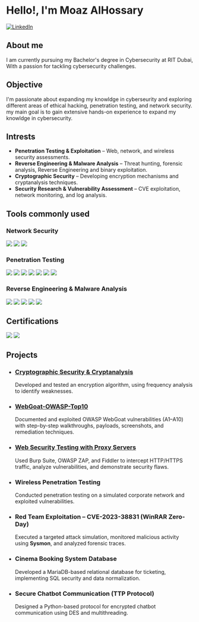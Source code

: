 # Hello!, I'm Moaz AlHossary

[![LinkedIn](https://img.shields.io/badge/LinkedIn-0072b1?style=for-the-badge&logo=linkedin&logoColor=white)](https://www.linkedin.com/in/moaz-alhossary-23a6902b3/)

## About me
I am currently pursuing my Bachelor's degree in Cybersecurity at RIT Dubai, With a passion for tackling cybersecurity challenges.


## Objective
I'm passionate about expanding my knowldge in cyberseurity and exploring different areas of ethical hacking, penetration testing, and network security. my main goal is to gain extensive hands-on experience to expand my knowldge in cybersecurity.


## Intrests 
- **Penetration Testing & Exploitation** – Web, network, and wireless security assessments.  
- **Reverse Engineering & Malware Analysis** – Threat hunting, forensic analysis, Reverse Engineering and binary exploitation.  
- **Cryptographic Security** – Developing encryption mechanisms and cryptanalysis techniques.  
- **Security Research & Vulnerability Assessment** – CVE exploitation, network monitoring, and log analysis.  


## Tools commonly used 

### Network Security  
<div>
    <img src="https://img.shields.io/badge/-Snort-FF0000?style=for-the-badge&logo=Snort&logoColor=white" />
    <img src="https://img.shields.io/badge/-Nmap-005571?style=for-the-badge&logo=Nmap&logoColor=white" />
    <img src="https://img.shields.io/badge/-Netcat-000000?style=for-the-badge&logo=GNU-Bash&logoColor=white" />
</div>

### Penetration Testing  
<div>
    <img src="https://img.shields.io/badge/-Metasploit-005571?style=for-the-badge&logo=Metasploit&logoColor=white" />
    <img src="https://img.shields.io/badge/-Burp_Suite-FF6C37?style=for-the-badge&logo=BurpSuite&logoColor=white" />
    <img src="https://img.shields.io/badge/-Nmap-005571?style=for-the-badge&logo=Nmap&logoColor=white" />
    <img src="https://img.shields.io/badge/-Gobuster-000000?style=for-the-badge&logoColor=white" />
    <img src="https://img.shields.io/badge/-ffuf-008000?style=for-the-badge&logoColor=white" />
    <img src="https://img.shields.io/badge/-OWASP_ZAP-000000?style=for-the-badge&logo=OWASP&logoColor=white" />
    <img src="https://img.shields.io/badge/-Fiddler-FFCC00?style=for-the-badge&logo=Progress&logoColor=black" />
</div>

### Reverse Engineering & Malware Analysis  
<div>
    <img src="https://img.shields.io/badge/-IDA_Pro-004080?style=for-the-badge&logo=Hex-Rays&logoColor=white" />
    <img src="https://img.shields.io/badge/-x64dbg-000000?style=for-the-badge&logo=WindowsTerminal&logoColor=white" />
    <img src="https://img.shields.io/badge/-Cuckoo_Sandbox-800000?style=for-the-badge&logo=OpenBugBounty&logoColor=white" />
    <img src="https://img.shields.io/badge/-FireEye_FLARE_VM-FF0000?style=for-the-badge&logo=FireEye&logoColor=white" />
    <img src="https://img.shields.io/badge/-Process_Monitor_(ProcMon)-0078D4?style=for-the-badge&logo=Microsoft&logoColor=white" />
</div>



## Certifications  
<div>
    <img src="https://img.shields.io/badge/-Jr_Penetration_Tester_Certificate-1A1A1A?style=for-the-badge&logo=TryHackMe&logoColor=red" />
    <img src="https://img.shields.io/badge/-Web_Fundamentals_Certificate-1A1A1A?style=for-the-badge&logo=TryHackMe&logoColor=red" />
</div>



## Projects  

- ###  [**Cryptographic Security & Cryptanalysis**  ](https://github.com/MoazAlHossary/Cryptographic-Encryption-Cryptanalysis-Project)
    Developed and tested an encryption algorithm, using frequency analysis to identify weaknesses.  

- ### [**WebGoat-OWASP-Top10**](https://github.com/MoazAlHossary/webgoat-owasp-top10)
    Documented and exploited OWASP WebGoat vulnerabilities (A1–A10) with step-by-step walkthroughs, payloads, screenshots, and remediation techniques.
        
- ### [Web Security Testing with Proxy Servers  ](https://github.com/MoazAlHossary/web-security-proxy-lab)
    Used Burp Suite, OWASP ZAP, and Fiddler to intercept HTTP/HTTPS traffic, analyze vulnerabilities, and demonstrate security flaws.  

- ### **Wireless Penetration Testing**  
    Conducted penetration testing on a simulated corporate network and exploited vulnerabilities.  

- ### **Red Team Exploitation – CVE-2023-38831 (WinRAR Zero-Day)**  
    Executed a targeted attack simulation, monitored malicious activity using **Sysmon**, and analyzed forensic traces.  

- ### Cinema Booking System Database  
    Developed a MariaDB-based relational database for ticketing, implementing SQL security and data normalization.  

- ### Secure Chatbot Communication (TTP Protocol)  
    Designed a Python-based protocol for encrypted chatbot communication using DES and multithreading.  
